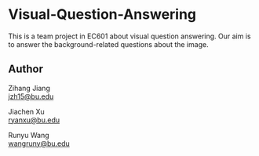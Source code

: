 # Visual-Question-Answering
This is a team project in EC601 about visual question answering. Our aim is to answer the background-related questions about the image.

## Author
Zihang Jiang  
jzh15@bu.edu

Jiachen Xu  
ryanxu@bu.edu

Runyu Wang  
wangruny@bu.edu


